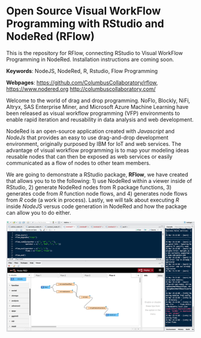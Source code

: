 # Open Source Visual WorkFlow Programming with RStudio and NodeRed (RFlow)

This is the repository for RFlow, connecting RStudio to Visual WorkFlow Programming in NodeRed.  Installation instructions are coming soon.


**Keywords**: NodeJS, NodeRed, R, Rstudio, Flow Programming


**Webpages**: https://github.com/ColumbusCollaboratory/rflow, https://www.nodered.org http://columbuscollaboratory.com/ 


Welcome to the world of drag and drop programming.  NoFlo, Blockly, NiFi, Altryx, SAS Enterprise Miner, and Microsoft Azure Machine Learning have been released as visual workflow programming (VFP) environments to enable rapid iteration and reusability in data analysis and web development.  

NodeRed is an open-source application created with *Javascript* and *NodeJs* that provides an easy to use drag-and-drop development environment, originally purposed by IBM for IoT and web services. The advantage of visual workflow programming is to map your modeling ideas reusable nodes that can then be exposed as web services or easily communicated as a flow of nodes to other team members.  

We are going to demonstrate a RStudio package, **RFlow**, we have created that allows you to to the following:  1) use NodeRed within a viewer inside of RStudio, 2) generate NodeRed nodes from R package functions, 3) generates code from *R* function node flows, and 4) generates node flows from *R* code (a work in process).  Lastly, we will talk about executing *R* inside *NodeJS* versus code generation in NodeRed and how the package can allow you to do either.

![](rflow.png)
